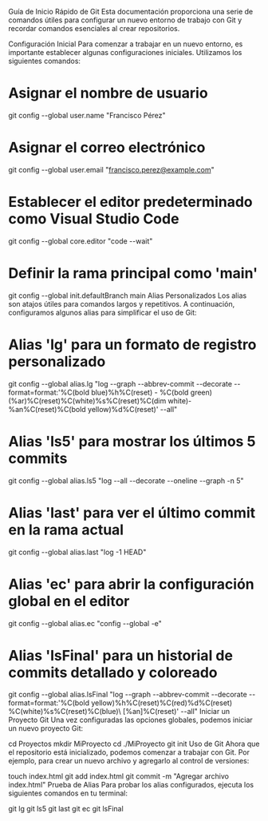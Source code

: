 
Guía de Inicio Rápido de Git
Esta documentación proporciona una serie de comandos útiles para configurar un nuevo entorno de trabajo con Git y recordar comandos esenciales al crear repositorios.

Configuración Inicial
Para comenzar a trabajar en un nuevo entorno, es importante establecer algunas configuraciones iniciales. Utilizamos los siguientes comandos:


# Asignar el nombre de usuario
git config --global user.name "Francisco Pérez"

# Asignar el correo electrónico
git config --global user.email "francisco.perez@example.com"

# Establecer el editor predeterminado como Visual Studio Code
git config --global core.editor "code --wait"

# Definir la rama principal como 'main'
git config --global init.defaultBranch main
Alias Personalizados
Los alias son atajos útiles para comandos largos y repetitivos. A continuación, configuramos algunos alias para simplificar el uso de Git:


# Alias 'lg' para un formato de registro personalizado
git config --global alias.lg "log --graph --abbrev-commit --decorate --format=format:'%C(bold blue)%h%C(reset) - %C(bold green) (%ar)%C(reset)%C(white)%s%C(reset)%C(dim white)-%an%C(reset)%C(bold yellow)%d%C(reset)' --all"

# Alias 'ls5' para mostrar los últimos 5 commits
git config --global alias.ls5 "log --all --decorate --oneline --graph -n 5"

# Alias 'last' para ver el último commit en la rama actual
git config --global alias.last "log -1 HEAD"

# Alias 'ec' para abrir la configuración global en el editor
git config --global alias.ec "config --global -e"

# Alias 'lsFinal' para un historial de commits detallado y coloreado
git config --global alias.lsFinal "log --graph --abbrev-commit --decorate --format=format:'%C(bold yellow)%h%C(reset)%C(red)%d\%C(reset) %C(white)%s%C(reset)%C(blue)\ [%an]%C(reset)' --all"
Iniciar un Proyecto Git
Una vez configuradas las opciones globales, podemos iniciar un nuevo proyecto Git:


cd Proyectos
mkdir MiProyecto
cd ./MiProyecto
git init
Uso de Git
Ahora que el repositorio está inicializado, podemos comenzar a trabajar con Git. Por ejemplo, para crear un nuevo archivo y agregarlo al control de versiones:


touch index.html
git add index.html
git commit -m "Agregar archivo index.html"
Prueba de Alias
Para probar los alias configurados, ejecuta los siguientes comandos en tu terminal:


git lg
git ls5
git last
git ec
git lsFinal